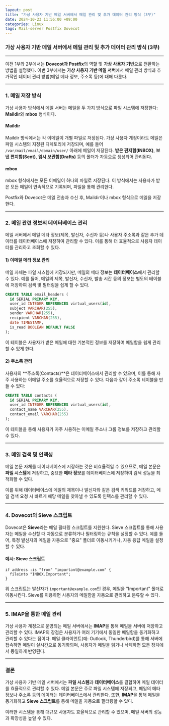 ```yaml
---
layout: post
title: "가상 사용자 기반 메일 서버에서 메일 관리 및 추가 데이터 관리 방식 (3부)"
date: 2024-10-23 11:56:00 +09:00
categories: Linux
tags: Mail-server Postfix Dovecot
---
```


### 가상 사용자 기반 메일 서버에서 메일 관리 및 추가 데이터 관리 방식 (3부)

---

이전 1부와 2부에서는 **Dovecot과 Postfix**의 역할 및 **가상 사용자 기반**으로 전환하는 방법을 설명했다. 이번 3부에서는 **가상 사용자 기반 메일 서버**에서 메일 관리 방식과 추가적인 데이터 관리 방법(메일 메타 정보, 주소록 등)에 대해 다룬다.

---

### 1. 메일 저장 방식

가상 사용자 방식에서 메일 서버는 메일을 두 가지 방식으로 파일 시스템에 저장한다: **Maildir**와 **mbox** 형식이다.

#### Maildir
Maildir 방식에서는 각 이메일이 개별 파일로 저장된다. 가상 사용자 계정이라도 메일은 파일 시스템의 지정된 디렉토리에 저장되며, 예를 들어 `/var/mail/vmail/domain/user/` 아래에 메일이 저장된다. **받은 편지함(INBOX)**, **보낸 편지함(Sent)**, **임시 보관함(Drafts)** 등의 폴더가 자동으로 생성되어 관리된다.

#### mbox
mbox 형식에서는 모든 이메일이 하나의 파일로 저장된다. 이 방식에서는 사용자가 받은 모든 메일이 연속적으로 기록되며, 파일을 통해 관리한다.

Postfix와 Dovecot은 메일 전송과 수신 후, Maildir이나 mbox 형식으로 메일을 저장한다.

---

### 2. 메일 관련 정보의 데이터베이스 관리

메일 서버에서 메일 메타 정보(제목, 발신자, 수신자 등)나 사용자 주소록과 같은 추가 데이터를 데이터베이스에 저장하여 관리할 수 있다. 이를 통해 더 효율적으로 사용자 데이터를 관리하고 조회할 수 있다.

#### 1) 이메일 메타 정보 관리

메일 자체는 파일 시스템에 저장되지만, 메일의 메타 정보는 **데이터베이스**에서 관리할 수 있다. 예를 들어, 메일의 제목, 발신자, 수신자, 발송 시간 등의 정보는 별도의 테이블에 저장하여 검색 및 필터링을 쉽게 할 수 있다.

```sql
CREATE TABLE email_headers (
  id SERIAL PRIMARY KEY,
  user_id INTEGER REFERENCES virtual_users(id),
  subject VARCHAR(255),
  sender VARCHAR(255),
  recipient VARCHAR(255),
  date TIMESTAMP,
  is_read BOOLEAN DEFAULT FALSE
);
```

이 테이블은 사용자가 받은 메일에 대한 기본적인 정보를 저장하여 메일함을 쉽게 관리할 수 있게 한다.

#### 2) 주소록 관리

사용자의 **주소록(Contacts)**은 데이터베이스에서 관리할 수 있으며, 이를 통해 자주 사용하는 이메일 주소를 효율적으로 저장할 수 있다. 다음과 같이 주소록 테이블을 만들 수 있다:

```sql
CREATE TABLE contacts (
  id SERIAL PRIMARY KEY,
  user_id INTEGER REFERENCES virtual_users(id),
  contact_name VARCHAR(255),
  contact_email VARCHAR(255)
);
```

이 테이블을 통해 사용자가 자주 사용하는 이메일 주소나 그룹 정보를 저장하고 관리할 수 있다.

---

### 3. 메일 검색 및 인덱싱

메일 본문 자체를 데이터베이스에 저장하는 것은 비효율적일 수 있으므로, 메일 본문은 **파일 시스템**에 저장하고, 중요한 **메타 정보**를 데이터베이스에 저장하여 검색 성능을 최적화할 수 있다.

이를 위해 데이터베이스에 메일의 제목이나 발신자와 같은 검색 키워드를 저장하고, 메일 검색 요청 시 빠르게 해당 메일을 찾아낼 수 있도록 인덱스를 관리할 수 있다.

---

### 4. Dovecot의 Sieve 스크립트

Dovecot은 **Sieve**라는 메일 필터링 스크립트를 지원한다. Sieve 스크립트를 통해 사용자는 메일을 수신할 때 자동으로 분류하거나 필터링하는 규칙을 설정할 수 있다. 예를 들어, 특정 발신자의 메일을 자동으로 "중요" 폴더로 이동시키거나, 자동 응답 메일을 설정할 수 있다.

#### 예시: Sieve 스크립트

```sieve
if address :is "from" "important@example.com" {
  fileinto "INBOX.Important";
}
```

위 스크립트는 발신자가 `important@example.com`인 경우, 메일을 "Important" 폴더로 이동시킨다. Sieve를 이용하면 사용자의 메일함을 자동으로 관리하고 분류할 수 있다.

---

### 5. IMAP을 통한 메일 관리

가상 사용자 계정으로 운영되는 메일 서버에서는 **IMAP**을 통해 메일을 서버에 저장하고 관리할 수 있다. IMAP의 장점은 사용자가 여러 기기에서 동일한 메일함을 동기화하고 관리할 수 있다는 점이다. 메일 클라이언트(예: Outlook, Thunderbird)를 통해 서버에 접속하면 메일이 실시간으로 동기화되며, 사용자가 메일을 읽거나 삭제하면 모든 장치에서 동일하게 반영된다.

---

### 결론

가상 사용자 기반 메일 서버에서는 **파일 시스템**과 **데이터베이스**를 결합하여 메일 데이터를 효율적으로 관리할 수 있다. 메일 본문은 주로 파일 시스템에 저장되고, 메일의 메타 정보나 주소록 등의 데이터는 데이터베이스에서 관리한다. 또한, **IMAP**을 통해 메일을 동기화하고 **Sieve 스크립트**를 통해 메일을 자동으로 필터링할 수 있다.

이러한 시스템을 통해 대규모 사용자도 효율적으로 관리할 수 있으며, 메일 서버의 성능과 확장성을 높일 수 있다.
